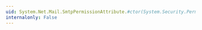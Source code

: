 ```yaml
---
uid: System.Net.Mail.SmtpPermissionAttribute.#ctor(System.Security.Permissions.SecurityAction)
internalonly: False
---
```

